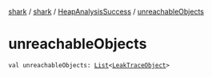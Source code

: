 [shark](../../index.md) / [shark](../index.md) / [HeapAnalysisSuccess](index.md) / [unreachableObjects](./unreachable-objects.md)

# unreachableObjects

`val unreachableObjects: `[`List`](https://kotlinlang.org/api/latest/jvm/stdlib/kotlin.collections/-list/index.html)`<`[`LeakTraceObject`](../-leak-trace-object/index.md)`>`